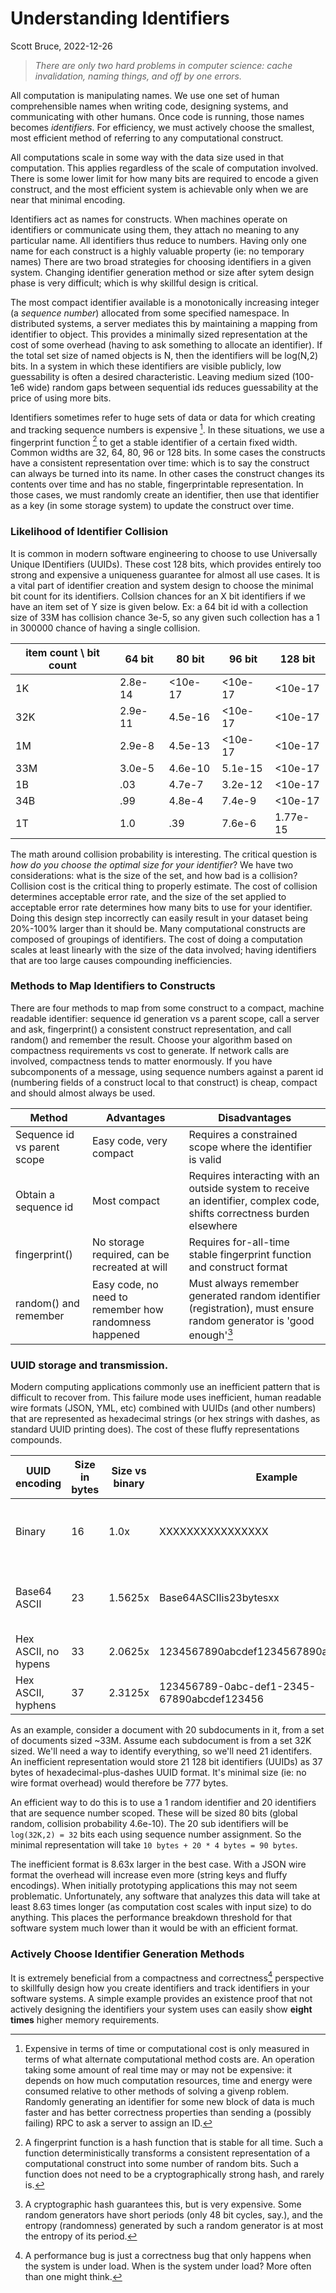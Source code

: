 # Understanding Identifiers 

Scott Bruce, 2022-12-26

>*There are only two hard problems in computer science: cache invalidation, naming things, and off by one errors.*

All computation is manipulating names.  We use one set of human comprehensible names when writing code, designing systems, and communicating with other humans.  Once code is running, those names becomes *identifiers*.  For efficiency, we must actively choose the smallest, most efficient method of referring to any computational construct.

All computations scale in some way with the data size used in that computation.  This applies regardless of the scale of computation involved.  There is some lower limit for how many bits are required to encode a given construct, and the most efficient system is achievable only when we are near that minimal encoding.

Identifiers act as names for constructs. When machines operate on identifiers or communicate using them, they attach no meaning to any particular name. All identifiers thus reduce to numbers. Having only one name for each construct is a highly valuable property (ie: no temporary names)  There are two broad strategies for choosing identifiers in a given system.  Changing identifier generation method or size after sytem design phase is very difficult; which is why skillful design is critical.

The most compact identifier available is a monotonically increasing integer (a *sequence number*) allocated from some specified namespace.  In distributed systems, a server mediates this by maintaining a mapping from identifier to object.  This provides a minimally sized representation at the cost of some overhead (having to ask something to allocate an identifier).  If the total set size of named objects is N, then the identifiers will be log(N,2) bits.  In a system in which these identifiers are visible publicly, low guessability is often a desired characteristic.  Leaving medium sized (100-1e6 wide) random gaps between sequential ids reduces guessability at the price of using more bits.

Identifiers sometimes refer to huge sets of data or data for which creating and tracking sequence numbers is expensive [^1].  In these situations, we use a fingerprint function [^2] to get a stable identifier of a certain fixed width. Common widths are 32, 64, 80, 96 or 128 bits.  In some cases the constructs have a consistent representation over time: which is to say the construct can always be turned into its name. In other cases the construct changes its contents over time and has no stable, fingerprintable representation.  In those cases, we must randomly create an identifier, then use that identifier as a key (in some storage system) to update the construct over time.

### Likelihood of Identifier Collision

It is common in modern software engineering to choose to use Universally Unique IDentifiers (UUIDs). These cost 128 bits, which provides entirely too strong and expensive a uniqueness guarantee for almost all use cases.  It is a vital part of identifier creation and system design to choose the minimal bit count for its identifiers.  Collsion chances for an X bit identifiers if we have an item set of Y size is given below.  Ex: a 64 bit id with a collection size of 33M has collision chance 3e-5, so any given such collection has a 1 in 300000 chance of having a single collision.

|item count \ bit count | 64 bit | 80 bit | 96 bit | 128 bit|
|---|----|--|--|--|
|1K    |2.8e-14| <10e-17|<10e-17|<10e-17|
|32K   |2.9e-11|4.5e-16|<10e-17|<10e-17|
|1M    |2.9e-8|4.5e-13|<10e-17|<10e-17|
|33M   |3.0e-5|4.6e-10|5.1e-15|<10e-17|
|1B    |.03|4.7e-7|3.2e-12|<10e-17|
|34B   |.99|4.8e-4|7.4e-9|<10e-17|
|1T    |1.0|.39|7.6e-6|1.77e-15|

The math around collision probability is interesting. The critical question is *how do you choose the optimal size for your identifier*?  We have two considerations: what is the size of the set, and how bad is a collision?  Collision cost is the critical thing to properly estimate.  The cost of collision determines acceptable error rate, and the size of the set applied to acceptable error rate determines how many bits to use for your identifier.  Doing this design step incorrectly can easily result in your dataset being 20%-100% larger than it should be.  Many computational constructs are composed of groupings of identifiers. The cost of doing a computation scales at least linearly with the size of the data involved; having identifiers that are too large causes compounding inefficiencies.

### Methods to Map Identifiers to Constructs

There are four methods to map from some construct to a compact, machine readable identifier: sequence id generation vs a parent scope, call a server and ask, fingerprint() a consistent construct representation, and call random() and remember the result.  Choose your algorithm based on compactness requirements vs cost to generate. If network calls are involved, compactness tends to matter enormously.  If you have subcomponents of a message, using sequence numbers against a parent id (numbering fields of a construct local to that construct) is cheap, compact and should almost always be used.

|Method|Advantages|Disadvantages|
|-|-|-|
|Sequence id vs parent scope| Easy code, very compact| Requires a constrained scope where the identifier is valid|
|Obtain a sequence id|Most compact|Requires interacting with an outside system to receive an identifier, complex code, shifts correctness burden elsewhere|
|fingerprint()|No storage required, can be recreated at will|Requires for-all-time stable fingerprint function and construct format|
|random() and remember|Easy code, no need to remember how randomness happened|Must always remember generated random identifier (registration), must ensure random generator is 'good enough'[^3]|

### UUID storage and transmission.

Modern computing applications commonly use an inefficient pattern that is difficult to recover from.  This failure mode uses inefficient, human readable wire formats (JSON, YML, etc) combined with UUIDs (and other numbers) that are represented as hexadecimal strings (or hex strings with dashes, as standard UUID printing does).  The cost of these fluffy representations compounds.

|UUID encoding | Size in bytes | Size vs binary | Example | When to Use |
|-|-|-|-|-|
|Binary|16|1.0x|XXXXXXXXXXXXXXXX|In memory, wire format is binary|
|Base64 ASCII|23|1.5625x|Base64ASCIIis23bytesxx|Wire format is JSON, ID is in a URL|
|Hex ASCII, no hypens|33|2.0625x|1234567890abcdef1234567890abcdef123456|Never|
|Hex ASCII, hyphens|37|2.3125x|  123456789-0abc-def1-2345-67890abcdef123456|Never Never|

As an example, consider a document with 20 subdocuments in it, from a set of documents sized ~33M. Assume each subdocument is from a set 32K sized. We'll need a way to identify everything, so we'll need 21 identifers.  An inefficient representation would store 21 128 bit identifiers (UUIDs) as 37 bytes of hexadecimal-plus-dashes UUID format.  It's minimal size (ie: no wire format overhead) would therefore be 777 bytes.

An efficient way to do this is to use a 1 random identifier and 20 identifiers that are sequence number scoped. These will be sized 80 bits (global random, collision probability 4.6e-10). The 20 sub identifiers will be `log(32K,2) = 32` bits each using sequence number assignment.  So the minimal representation will take `10 bytes + 20 * 4 bytes = 90 bytes`.

The inefficient format is 8.63x larger in the best case. With a JSON wire format the overhead will increase even more (string keys and fluffy encodings).  When initially prototyping applications this may not seem problematic. Unfortunately, any software that analyzes this data will take at least 8.63 times longer (as computation cost scales with input size) to do anything.  This places the performance breakdown threshold for that software system much lower than it would be with an efficient format.

### Actively Choose Identifier Generation Methods

It is extremely beneficial from a compactness and correctness[^4] perspective to skillfully design how you create identifiers and track identifiers in your software systems.  A simple example provides an existence proof that not actively designing the identifiers your system uses can easily show **eight times** higher memory requirements.

[^1]: Expensive in terms of time or computational cost is only measured in terms of what alternate computational method costs are.  An operation taking some amount of real time may or may not be expensive: it depends on how much computation resources, time and energy were consumed relative to other methods of solving a givenp roblem.  Randomly generating an identifier for some new block of data is much faster and has better correctness properties than sending a (possibly failing) RPC to ask a server to assign an ID.

[^2]: A fingerprint function is a hash function that is stable for all time.  Such a function deterministically transforms a consistent representation of a computational construct into some number of random bits.  Such a function does not need to be a cryptographically strong hash, and rarely is.

[^3]: A cryptographic hash guarantees this, but is very expensive.  Some random generators have short periods (only 48 bit cycles, say.), and the entropy (randomness) generated by such a random generator is at most the entropy of its period.  

[^4]: A performance bug is just a correctness bug that only happens when the system is under load.  When is the system under load? More often than one might think.
